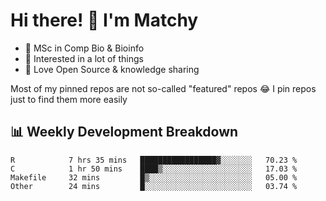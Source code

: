 # Hi there! 👋 I'm Matchy

- 🧬 MSc in Comp Bio & Bioinfo
- 🎈 Interested in a lot of things
- 💜 Love Open Source & knowledge sharing

Most of my pinned repos are not so-called "featured" repos 😂 I pin repos just to find them more easily

## 📊 Weekly Development Breakdown

<!--START_SECTION:waka-->

```text
R            7 hrs 35 mins   █████████████████▓░░░░░░░   70.23 %
C            1 hr 50 mins    ████▒░░░░░░░░░░░░░░░░░░░░   17.03 %
Makefile     32 mins         █▒░░░░░░░░░░░░░░░░░░░░░░░   05.00 %
Other        24 mins         █░░░░░░░░░░░░░░░░░░░░░░░░   03.74 %
```

<!--END_SECTION:waka-->
